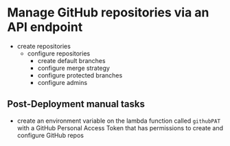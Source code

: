 # Manage GitHub repositories via an API endpoint

* create repositories
  * configure repositories
    * create default branches
    * configure merge strategy
    * configure protected branches
    * configure admins


## Post-Deployment manual tasks

* create an environment variable on the lambda function called
  `githubPAT` with a GitHub Personal Access Token that has permissions to create and configure GitHub repos
